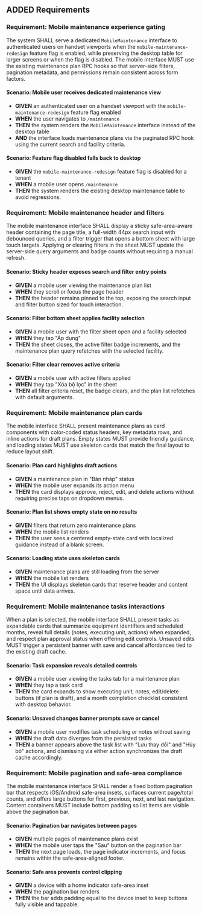 ## ADDED Requirements
### Requirement: Mobile maintenance experience gating
The system SHALL serve a dedicated `MobileMaintenance` interface to authenticated users on handset viewports when the `mobile-maintenance-redesign` feature flag is enabled, while preserving the desktop table for larger screens or when the flag is disabled. The mobile interface MUST use the existing maintenance plan RPC hooks so that server-side filters, pagination metadata, and permissions remain consistent across form factors.

#### Scenario: Mobile user receives dedicated maintenance view
- **GIVEN** an authenticated user on a handset viewport with the `mobile-maintenance-redesign` feature flag enabled
- **WHEN** the user navigates to `/maintenance`
- **THEN** the system renders the `MobileMaintenance` interface instead of the desktop table
- **AND** the interface loads maintenance plans via the paginated RPC hook using the current search and facility criteria.

#### Scenario: Feature flag disabled falls back to desktop
- **GIVEN** the `mobile-maintenance-redesign` feature flag is disabled for a tenant
- **WHEN** a mobile user opens `/maintenance`
- **THEN** the system renders the existing desktop maintenance table to avoid regressions.

### Requirement: Mobile maintenance header and filters
The mobile maintenance interface SHALL display a sticky safe-area-aware header containing the page title, a full-width 44px search input with debounced queries, and a filter trigger that opens a bottom sheet with large touch targets. Applying or clearing filters in the sheet MUST update the server-side query arguments and badge counts without requiring a manual refresh.

#### Scenario: Sticky header exposes search and filter entry points
- **GIVEN** a mobile user viewing the maintenance plan list
- **WHEN** they scroll or focus the page header
- **THEN** the header remains pinned to the top, exposing the search input and filter button sized for touch interaction.

#### Scenario: Filter bottom sheet applies facility selection
- **GIVEN** a mobile user with the filter sheet open and a facility selected
- **WHEN** they tap "Áp dụng"
- **THEN** the sheet closes, the active filter badge increments, and the maintenance plan query refetches with the selected facility.

#### Scenario: Filter clear removes active criteria
- **GIVEN** a mobile user with active filters applied
- **WHEN** they tap "Xóa bộ lọc" in the sheet
- **THEN** all filter criteria reset, the badge clears, and the plan list refetches with default arguments.

### Requirement: Mobile maintenance plan cards
The mobile interface SHALL present maintenance plans as card components with color-coded status headers, key metadata rows, and inline actions for draft plans. Empty states MUST provide friendly guidance, and loading states MUST use skeleton cards that match the final layout to reduce layout shift.

#### Scenario: Plan card highlights draft actions
- **GIVEN** a maintenance plan in "Bản nháp" status
- **WHEN** the mobile user expands its action menu
- **THEN** the card displays approve, reject, edit, and delete actions without requiring precise taps on dropdown menus.

#### Scenario: Plan list shows empty state on no results
- **GIVEN** filters that return zero maintenance plans
- **WHEN** the mobile list renders
- **THEN** the user sees a centered empty-state card with localized guidance instead of a blank screen.

#### Scenario: Loading state uses skeleton cards
- **GIVEN** maintenance plans are still loading from the server
- **WHEN** the mobile list renders
- **THEN** the UI displays skeleton cards that reserve header and content space until data arrives.

### Requirement: Mobile maintenance tasks interactions
When a plan is selected, the mobile interface SHALL present tasks as expandable cards that summarize equipment identifiers and scheduled months, reveal full details (notes, executing unit, actions) when expanded, and respect plan approval status when offering edit controls. Unsaved edits MUST trigger a persistent banner with save and cancel affordances tied to the existing draft cache.

#### Scenario: Task expansion reveals detailed controls
- **GIVEN** a mobile user viewing the tasks tab for a maintenance plan
- **WHEN** they tap a task card
- **THEN** the card expands to show executing unit, notes, edit/delete buttons (if plan is draft), and a month completion checklist consistent with desktop behavior.

#### Scenario: Unsaved changes banner prompts save or cancel
- **GIVEN** a mobile user modifies task scheduling or notes without saving
- **WHEN** the draft data diverges from the persisted tasks
- **THEN** a banner appears above the task list with "Lưu thay đổi" and "Hủy bỏ" actions, and dismissing via either action synchronizes the draft cache accordingly.

### Requirement: Mobile pagination and safe-area compliance
The mobile maintenance interface SHALL render a fixed bottom pagination bar that respects iOS/Android safe-area insets, surfaces current page/total counts, and offers large buttons for first, previous, next, and last navigation. Content containers MUST include bottom padding so list items are visible above the pagination bar.

#### Scenario: Pagination bar navigates between pages
- **GIVEN** multiple pages of maintenance plans exist
- **WHEN** the mobile user taps the "Sau" button on the pagination bar
- **THEN** the next page loads, the page indicator increments, and focus remains within the safe-area-aligned footer.

#### Scenario: Safe area prevents control clipping
- **GIVEN** a device with a home indicator safe-area inset
- **WHEN** the pagination bar renders
- **THEN** the bar adds padding equal to the device inset to keep buttons fully visible and tappable.
